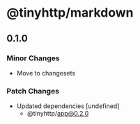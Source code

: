 # @tinyhttp/markdown

## 0.1.0
### Minor Changes

- Move to changesets

### Patch Changes

- Updated dependencies [undefined]
  - @tinyhttp/app@0.2.0
